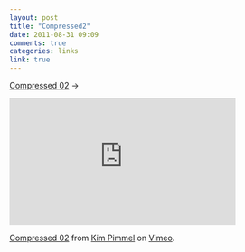 ```yaml
---
layout: post
title: "Compressed2"
date: 2011-08-31 09:09
comments: true
categories: links
link: true
---
```

[Compressed 02](http://vimeo.com/28304264 "Compressed 02") &rarr;  
<iframe src="http://player.vimeo.com/video/28304264" width="400" height="225" frameborder="0"></iframe><p><a href="http://vimeo.com/28304264">Compressed 02</a> from <a href="http://vimeo.com/kimpimmel">Kim Pimmel</a> on <a href="http://vimeo.com">Vimeo</a>.</p>
